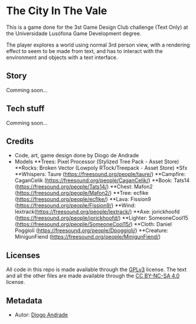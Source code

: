 # The City In The Vale

This is a game done for the 3st Game Design Club challenge (Text Only) at the Universidade Lusófona Game Development degree.

The player explores a world using normal 3rd person view, with a rendering effect to seem to be made from text, and has to interact with the environment and objects with a text interface.

## Story

Comming soon...

## Tech stuff

Comming soon...

## Credits

* Code, art, game design done by Diogo de Andrade
* Models
**Trees: Pixel Processor (Stylized Tree Pack - Asset Store)
**Rocks: Broken Vector (Lowpoly RTock/Treepack - Asset Store)
*Sfx
**Whispers: Taure (https://freesound.org/people/taure/)
**Campfire: CaganCelik (https://freesound.org/people/CaganCelik/)
**Book: Tats14 (https://freesound.org/people/Tats14/)
**Chest: Mafon2 (https://freesound.org/people/Mafon2/)
**Tree: ecfike (https://freesound.org/people/ecfike/)
**Lava: Fission9 (https://freesound.org/people/Fission9/)
**Wind: lextrack(https://freesound.org/people/lextrack/)
**Axe: jorickhoofd (https://freesound.org/people/jorickhoofd/)
**Lighter: SomeoneCool15 (https://freesound.org/people/SomeoneCool15/)
**Cloth: Daniel Poggioli (https://freesound.org/people/Dpoggioli/)
**Creature: MinigunFiend (https://freesound.org/people/MinigunFiend/)

## Licenses

All code in this repo is made available through the [GPLv3] license.
The text and all the other files are made available through the 
[CC BY-NC-SA 4.0] license.

## Metadata

* Autor: [Diogo Andrade][]

[Diogo Andrade]:https://github.com/DiogoDeAndrade
[GPLv3]:https://www.gnu.org/licenses/gpl-3.0.en.html
[CC BY-NC-SA 4.0]:https://creativecommons.org/licenses/by-nc-sa/4.0/
[Bfxr]:https://www.bfxr.net/
